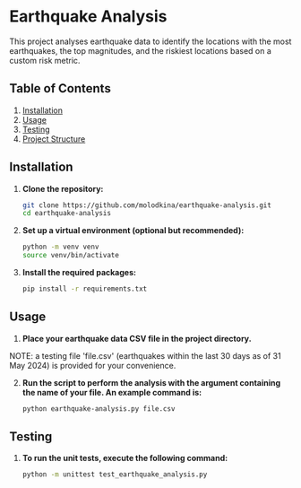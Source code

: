# Earthquake Analysis

This project analyses earthquake data to identify the locations with the most earthquakes, the top magnitudes, and the riskiest locations based on a custom risk metric.

## Table of Contents

1. [Installation](#installation)
2. [Usage](#usage)
3. [Testing](#testing)
4. [Project Structure](#project-structure)

## Installation

1. **Clone the repository:**

    ```bash
   git clone https://github.com/molodkina/earthquake-analysis.git
   cd earthquake-analysis
    ```

2. **Set up a virtual environment (optional but recommended):**

    ```bash
    python -m venv venv
    source venv/bin/activate
    ```

3. **Install the required packages:**

    ```bash
    pip install -r requirements.txt
    ```

## Usage

1. **Place your earthquake data CSV file in the project directory.**

NOTE: a testing file 'file.csv' (earthquakes within the last 30 days as of 31 May 2024) is provided for your convenience.

2. **Run the script to perform the analysis with the argument containing the name of your file. An example command is:**

    ```bash
    python earthquake-analysis.py file.csv
    ```

## Testing

1. **To run the unit tests, execute the following command:**

    ```bash
    python -m unittest test_earthquake_analysis.py
    ```